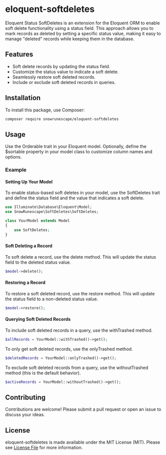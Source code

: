 # eloquent-softdeletes

Eloquent Status SoftDeletes is an extension for the Eloquent ORM to enable soft delete functionality using a status field. This approach allows you to mark records as deleted by setting a specific status value, making it easy to manage "deleted" records while keeping them in the database.

## Features

* Soft delete records by updating the status field.
* Customize the status value to indicate a soft delete.
* Seamlessly restore soft deleted records.
* Include or exclude soft deleted records in queries.

## Installation

To install this package, use Composer:

```bash
composer require snowrunescape/eloquent-softdeletes
```

## Usage

Use the Orderable trait in your Eloquent model.
Optionally, define the $sortable property in your model class to customize column names and options.

### Example

#### Setting Up Your Model

To enable status-based soft deletes in your model, use the SoftDeletes trait and define the status field and the value that indicates a soft delete.

```php
use Illuminate\Database\Eloquent\Model;
use SnowRunescape\SoftDeletes\SoftDeletes;

class YourModel extends Model
{
    use SoftDeletes;
}
```

#### Soft Deleting a Record

To soft delete a record, use the delete method. This will update the status field to the deleted status value.

```php
$model->delete();
```

#### Restoring a Record

To restore a soft deleted record, use the restore method. This will update the status field to a non-deleted status value.

```php
$model->restore();
```

#### Querying Soft Deleted Records

To include soft deleted records in a query, use the withTrashed method.

```php
$allRecords = YourModel::withTrashed()->get();
```

To only get soft deleted records, use the onlyTrashed method.

```php
$deletedRecords = YourModel::onlyTrashed()->get();
```

To exclude soft deleted records from a query, use the withoutTrashed method (this is the default behavior).

```php
$activeRecords = YourModel::withoutTrashed()->get();
```

## Contributing

Contributions are welcome! Please submit a pull request or open an issue to discuss your ideas.

## License

eloquent-softdeletes is made available under the MIT License (MIT). Please see [License File](https://github.com/SnowRunescape/eloquent-softdeletes/blob/master/LICENSE) for more information.
